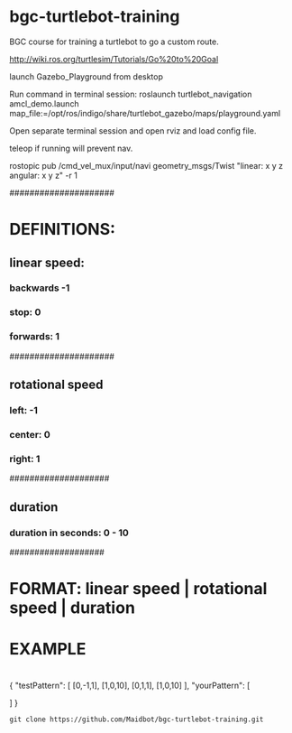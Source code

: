 # bgc-turtlebot-training
BGC course for training a turtlebot to go a custom route.

http://wiki.ros.org/turtlesim/Tutorials/Go%20to%20Goal


launch Gazebo_Playground from desktop

Run command in terminal session: roslaunch turtlebot_navigation amcl_demo.launch map_file:=/opt/ros/indigo/share/turtlebot_gazebo/maps/playground.yaml


Open separate terminal session and open rviz and load config file.

teleop if running will prevent nav.

rostopic pub /cmd_vel_mux/input/navi geometry_msgs/Twist "linear: x y z angular: x y z" -r 1 


#####################
# DEFINITIONS:
## linear speed:
### backwards -1
### stop: 0
### forwards: 1
#####################
## rotational speed
### left: -1
### center: 0
### right: 1
####################
## duration
### duration in seconds: 0 - 10
###################
# FORMAT: linear speed | rotational speed | duration
# EXAMPLE
# 
{
  "testPattern": [
    [0,-1,1],
    [1,0,10],
    [0,1,1],
    [1,0,10]
  ],
  "yourPattern": [
    
  ]
}

`git clone https://github.com/Maidbot/bgc-turtlebot-training.git`

